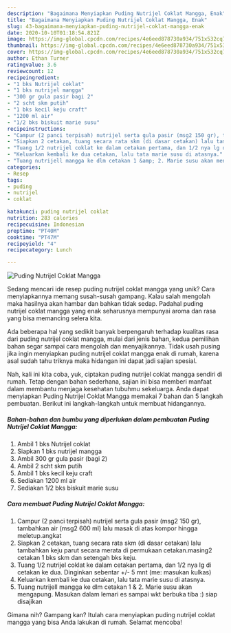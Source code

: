```yaml
---
description: "Bagaimana Menyiapkan Puding Nutrijel Coklat Mangga, Enak"
title: "Bagaimana Menyiapkan Puding Nutrijel Coklat Mangga, Enak"
slug: 43-bagaimana-menyiapkan-puding-nutrijel-coklat-mangga-enak
date: 2020-10-10T01:18:54.821Z
image: https://img-global.cpcdn.com/recipes/4e6eed878730a934/751x532cq70/puding-nutrijel-coklat-mangga-foto-resep-utama.jpg
thumbnail: https://img-global.cpcdn.com/recipes/4e6eed878730a934/751x532cq70/puding-nutrijel-coklat-mangga-foto-resep-utama.jpg
cover: https://img-global.cpcdn.com/recipes/4e6eed878730a934/751x532cq70/puding-nutrijel-coklat-mangga-foto-resep-utama.jpg
author: Ethan Turner
ratingvalue: 3.6
reviewcount: 12
recipeingredient:
- "1 bks Nutrijel coklat"
- "1 bks nutrijel mangga"
- "300 gr gula pasir bagi 2"
- "2 scht skm putih"
- "1 bks kecil keju craft"
- "1200 ml air"
- "1/2 bks biskuit marie susu"
recipeinstructions:
- "Campur (2 panci terpisah) nutrijel serta gula pasir (msg2 150 gr), tambahkan air (msg2 600 ml) lalu masak di atas kompor hingga meletup.angkat"
- "Siapkan 2 cetakan, tuang secara rata skm (di dasar cetakan) lalu tambahkan keju parut secara merata di permukaan cetakan.masing2 cetakan 1 bks skm dan setengah bks keju."
- "Tuang 1/2 nutrijel coklat ke dalam cetakan pertama, dan 1/2 nya lg di cetakan ke dua. Dinginkan sebentar +/- 5 mnt (me: masukan kulkas)"
- "Keluarkan kembali ke dua cetakan, lalu tata marie susu di atasnya."
- "Tuang nutrijell mangga ke dlm cetakan 1 &amp; 2. Marie susu akan mengapung. Masukan dalam lemari es sampai wkt berbuka tiba :) siap disajikan"
categories:
- Resep
tags:
- puding
- nutrijel
- coklat

katakunci: puding nutrijel coklat 
nutrition: 283 calories
recipecuisine: Indonesian
preptime: "PT40M"
cooktime: "PT47M"
recipeyield: "4"
recipecategory: Lunch

---
```



![Puding Nutrijel Coklat Mangga](https://img-global.cpcdn.com/recipes/4e6eed878730a934/751x532cq70/puding-nutrijel-coklat-mangga-foto-resep-utama.jpg)

Sedang mencari ide resep puding nutrijel coklat mangga yang unik? Cara menyiapkannya memang susah-susah gampang. Kalau salah mengolah maka hasilnya akan hambar dan bahkan tidak sedap. Padahal puding nutrijel coklat mangga yang enak seharusnya mempunyai aroma dan rasa yang bisa memancing selera kita.



Ada beberapa hal yang sedikit banyak berpengaruh terhadap kualitas rasa dari puding nutrijel coklat mangga, mulai dari jenis bahan, kedua pemilihan bahan segar sampai cara mengolah dan menyajikannya. Tidak usah pusing jika ingin menyiapkan puding nutrijel coklat mangga enak di rumah, karena asal sudah tahu triknya maka hidangan ini dapat jadi sajian spesial.


Nah, kali ini kita coba, yuk, ciptakan puding nutrijel coklat mangga sendiri di rumah. Tetap dengan bahan sederhana, sajian ini bisa memberi manfaat dalam membantu menjaga kesehatan tubuhmu sekeluarga. Anda dapat menyiapkan Puding Nutrijel Coklat Mangga memakai 7 bahan dan 5 langkah pembuatan. Berikut ini langkah-langkah untuk membuat hidangannya.

<!--inarticleads1-->

##### Bahan-bahan dan bumbu yang diperlukan dalam pembuatan Puding Nutrijel Coklat Mangga:

1. Ambil 1 bks Nutrijel coklat
1. Siapkan 1 bks nutrijel mangga
1. Ambil 300 gr gula pasir (bagi 2)
1. Ambil 2 scht skm putih
1. Ambil 1 bks kecil keju craft
1. Sediakan 1200 ml air
1. Sediakan 1/2 bks biskuit marie susu




<!--inarticleads2-->

##### Cara membuat Puding Nutrijel Coklat Mangga:

1. Campur (2 panci terpisah) nutrijel serta gula pasir (msg2 150 gr), tambahkan air (msg2 600 ml) lalu masak di atas kompor hingga meletup.angkat
1. Siapkan 2 cetakan, tuang secara rata skm (di dasar cetakan) lalu tambahkan keju parut secara merata di permukaan cetakan.masing2 cetakan 1 bks skm dan setengah bks keju.
1. Tuang 1/2 nutrijel coklat ke dalam cetakan pertama, dan 1/2 nya lg di cetakan ke dua. Dinginkan sebentar +/- 5 mnt (me: masukan kulkas)
1. Keluarkan kembali ke dua cetakan, lalu tata marie susu di atasnya.
1. Tuang nutrijell mangga ke dlm cetakan 1 &amp; 2. Marie susu akan mengapung. Masukan dalam lemari es sampai wkt berbuka tiba :) siap disajikan




Gimana nih? Gampang kan? Itulah cara menyiapkan puding nutrijel coklat mangga yang bisa Anda lakukan di rumah. Selamat mencoba!
